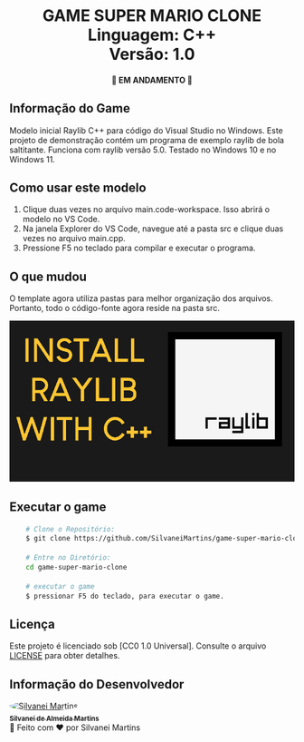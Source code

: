 <h1 align="center">
    GAME SUPER MARIO CLONE
    <br />
    Linguagem: C++
    <br />
    Versão: 1.0
</h1>

<h4 align="center">
    🚀 EM ANDAMENTO 🚀
</h4>

## Informação do Game

Modelo inicial Raylib C++ para código do Visual Studio no Windows.
Este projeto de demonstração contém um programa de exemplo raylib de bola saltitante.
Funciona com raylib versão 5.0. Testado no Windows 10 e no Windows 11.

## Como usar este modelo

1. Clique duas vezes no arquivo main.code-workspace. Isso abrirá o modelo no VS Code.
2. Na janela Explorer do VS Code, navegue até a pasta src e clique duas vezes no arquivo main.cpp.
3. Pressione F5 no teclado para compilar e executar o programa.

## O que mudou

O template agora utiliza pastas para melhor organização dos arquivos.
Portanto, todo o código-fonte agora reside na pasta src.

<p align="center">
  <img src="preview.jpg" alt="" width="800">
</p>

<!-- <p align="center">
    <a href="https://imgur.com/Gup6jka"><img src="https://i.imgur.com/Gup6jka.png" title="source: imgur.com" /></a>
    <br />
</p> -->

## Executar o game

```bash
    # Clone o Repositório:
    $ git clone https://github.com/SilvaneiMartins/game-super-mario-clone

    # Entre no Diretório:
    cd game-super-mario-clone

    # executar o game
    $ pressionar F5 do teclado, para executar o game.
```

## Licença

Este projeto é licenciado sob [CC0 1.0 Universal]. Consulte o arquivo [LICENSE](https://github.com/SilvaneiMartins/sam-fitness/blob/master/LICENSE) para obter detalhes.

## Informação do Desenvolvedor

<a href="https://github.com/SilvaneiMartins">
    <img
        style="border-radius:50%"
        src="https://github.com/SilvaneiMartins.png"
        width="100px;"
        alt="Silvanei Martins"
    />
    <br />
    <sub>
        <b>Silvanei de Almeida Martins</b>
    </sub>
</a>
     <a href="https://github.com/SilvaneiMartins" title="Silvanei martins" >
 </a>
<br />
🚀 Feito com ❤️ por Silvanei Martins
